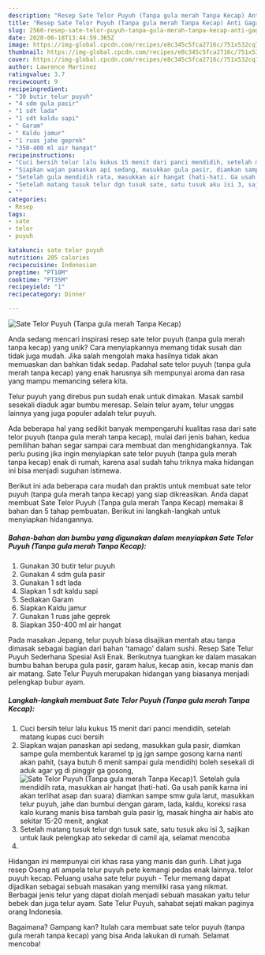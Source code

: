 ```yaml
---
description: "Resep Sate Telor Puyuh (Tanpa gula merah Tanpa Kecap) Anti Gagal"
title: "Resep Sate Telor Puyuh (Tanpa gula merah Tanpa Kecap) Anti Gagal"
slug: 2560-resep-sate-telor-puyuh-tanpa-gula-merah-tanpa-kecap-anti-gagal
date: 2020-06-18T13:44:59.365Z
image: https://img-global.cpcdn.com/recipes/e8c345c5fca2716c/751x532cq70/sate-telor-puyuh-tanpa-gula-merah-tanpa-kecap-foto-resep-utama.jpg
thumbnail: https://img-global.cpcdn.com/recipes/e8c345c5fca2716c/751x532cq70/sate-telor-puyuh-tanpa-gula-merah-tanpa-kecap-foto-resep-utama.jpg
cover: https://img-global.cpcdn.com/recipes/e8c345c5fca2716c/751x532cq70/sate-telor-puyuh-tanpa-gula-merah-tanpa-kecap-foto-resep-utama.jpg
author: Lawrence Martinez
ratingvalue: 3.7
reviewcount: 9
recipeingredient:
- "30 butir telur puyuh"
- "4 sdm gula pasir"
- "1 sdt lada"
- "1 sdt kaldu sapi"
- " Garam"
- " Kaldu jamur"
- "1 ruas jahe geprek"
- "350-400 ml air hangat"
recipeinstructions:
- "Cuci bersih telur lalu kukus 15 menit dari panci mendidih, setelah matang kupas cuci bersih"
- "Siapkan wajan panaskan api sedang, masukkan gula pasir, diamkan sampe gula membentuk karamel tp jg jgn sampe gosong karna nanti akan pahit, (saya butuh 6 menit sampai gula mendidih) boleh sesekali di aduk agar yg di pinggir ga gosong,"
- "Setelah gula mendidih rata, masukkan air hangat (hati-hati. Ga usah panik karna ini akan terlihat asap dan suara) diamkan sampe smw gula larut, masukkan telur puyuh, jahe dan bumbui dengan garam, lada, kaldu, koreksi rasa kalo kurang manis bisa tambah gula pasir lg, masak hingha air habis ato sekitar 15-20 menit, angkat"
- "Setelah matang tusuk telur dgn tusuk sate, satu tusuk aku isi 3, sajikan untuk lauk pelengkap ato sekedar di camil aja, selamat mencoba"
- ""
categories:
- Resep
tags:
- sate
- telor
- puyuh

katakunci: sate telor puyuh 
nutrition: 205 calories
recipecuisine: Indonesian
preptime: "PT10M"
cooktime: "PT35M"
recipeyield: "1"
recipecategory: Dinner

---
```



![Sate Telor Puyuh (Tanpa gula merah Tanpa Kecap)](https://img-global.cpcdn.com/recipes/e8c345c5fca2716c/751x532cq70/sate-telor-puyuh-tanpa-gula-merah-tanpa-kecap-foto-resep-utama.jpg)

Anda sedang mencari inspirasi resep sate telor puyuh (tanpa gula merah tanpa kecap) yang unik? Cara menyiapkannya memang tidak susah dan tidak juga mudah. Jika salah mengolah maka hasilnya tidak akan memuaskan dan bahkan tidak sedap. Padahal sate telor puyuh (tanpa gula merah tanpa kecap) yang enak harusnya sih mempunyai aroma dan rasa yang mampu memancing selera kita.

Telur puyuh yang direbus pun sudah enak untuk dimakan. Masak sambil sesekali diaduk agar bumbu meresap. Selain telur ayam, telur unggas lainnya yang juga populer adalah telur puyuh.

Ada beberapa hal yang sedikit banyak mempengaruhi kualitas rasa dari sate telor puyuh (tanpa gula merah tanpa kecap), mulai dari jenis bahan, kedua pemilihan bahan segar sampai cara membuat dan menghidangkannya. Tak perlu pusing jika ingin menyiapkan sate telor puyuh (tanpa gula merah tanpa kecap) enak di rumah, karena asal sudah tahu triknya maka hidangan ini bisa menjadi suguhan istimewa.


Berikut ini ada beberapa cara mudah dan praktis untuk membuat sate telor puyuh (tanpa gula merah tanpa kecap) yang siap dikreasikan. Anda dapat membuat Sate Telor Puyuh (Tanpa gula merah Tanpa Kecap) memakai 8 bahan dan 5 tahap pembuatan. Berikut ini langkah-langkah untuk menyiapkan hidangannya.

<!--inarticleads1-->

##### Bahan-bahan dan bumbu yang digunakan dalam menyiapkan Sate Telor Puyuh (Tanpa gula merah Tanpa Kecap):

1. Gunakan 30 butir telur puyuh
1. Gunakan 4 sdm gula pasir
1. Gunakan 1 sdt lada
1. Siapkan 1 sdt kaldu sapi
1. Sediakan  Garam
1. Siapkan  Kaldu jamur
1. Gunakan 1 ruas jahe geprek
1. Siapkan 350-400 ml air hangat


Pada masakan Jepang, telur puyuh biasa disajikan mentah atau tanpa dimasak sebagai bagian dari bahan &#39;tamago&#39; dalam sushi. Resep Sate Telur Puyuh Sederhana Spesial Asli Enak. Berikutnya tuangkan ke dalam masakan bumbu bahan berupa gula pasir, garam halus, kecap asin, kecap manis dan air matang. Sate Telur Puyuh merupakan hidangan yang biasanya menjadi pelengkap bubur ayam. 

<!--inarticleads2-->

##### Langkah-langkah membuat Sate Telor Puyuh (Tanpa gula merah Tanpa Kecap):

1. Cuci bersih telur lalu kukus 15 menit dari panci mendidih, setelah matang kupas cuci bersih
1. Siapkan wajan panaskan api sedang, masukkan gula pasir, diamkan sampe gula membentuk karamel tp jg jgn sampe gosong karna nanti akan pahit, (saya butuh 6 menit sampai gula mendidih) boleh sesekali di aduk agar yg di pinggir ga gosong,
<img src="//assets-global.cpcdn.com/assets/icons/button_play-2c75c40dde080a61004c1f40b05d8f140eaff45d7e9e6481dc71c63d2e7c4909.png" alt="Sate Telor Puyuh (Tanpa gula merah Tanpa Kecap)">1. Setelah gula mendidih rata, masukkan air hangat (hati-hati. Ga usah panik karna ini akan terlihat asap dan suara) diamkan sampe smw gula larut, masukkan telur puyuh, jahe dan bumbui dengan garam, lada, kaldu, koreksi rasa kalo kurang manis bisa tambah gula pasir lg, masak hingha air habis ato sekitar 15-20 menit, angkat
1. Setelah matang tusuk telur dgn tusuk sate, satu tusuk aku isi 3, sajikan untuk lauk pelengkap ato sekedar di camil aja, selamat mencoba
1. 


Hidangan ini mempunyai ciri khas rasa yang manis dan gurih. Lihat juga resep Oseng ati ampela telur puyuh pete kemangi pedas enak lainnya. telor puyuh kecap. Peluang usaha sate telur puyuh - Telur memang dapat dijadikan sebagai sebuah masakan yang memiliki rasa yang nikmat. Berbagai jenis telur yang dapat diolah menjadi sebuah masakan yaitu telur bebek dan juga telur ayam. Sate Telur Puyuh, sahabat sejati makan paginya orang Indonesia. 

Bagaimana? Gampang kan? Itulah cara membuat sate telor puyuh (tanpa gula merah tanpa kecap) yang bisa Anda lakukan di rumah. Selamat mencoba!
